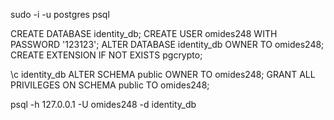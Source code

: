 
sudo -i -u postgres
psql

CREATE DATABASE identity_db;
CREATE USER omides248 WITH PASSWORD '123123';
ALTER DATABASE identity_db OWNER TO omides248;
CREATE EXTENSION IF NOT EXISTS pgcrypto;

\c identity_db
ALTER SCHEMA public OWNER TO omides248;
GRANT ALL PRIVILEGES ON SCHEMA public TO omides248;

psql -h 127.0.0.1 -U omides248 -d identity_db